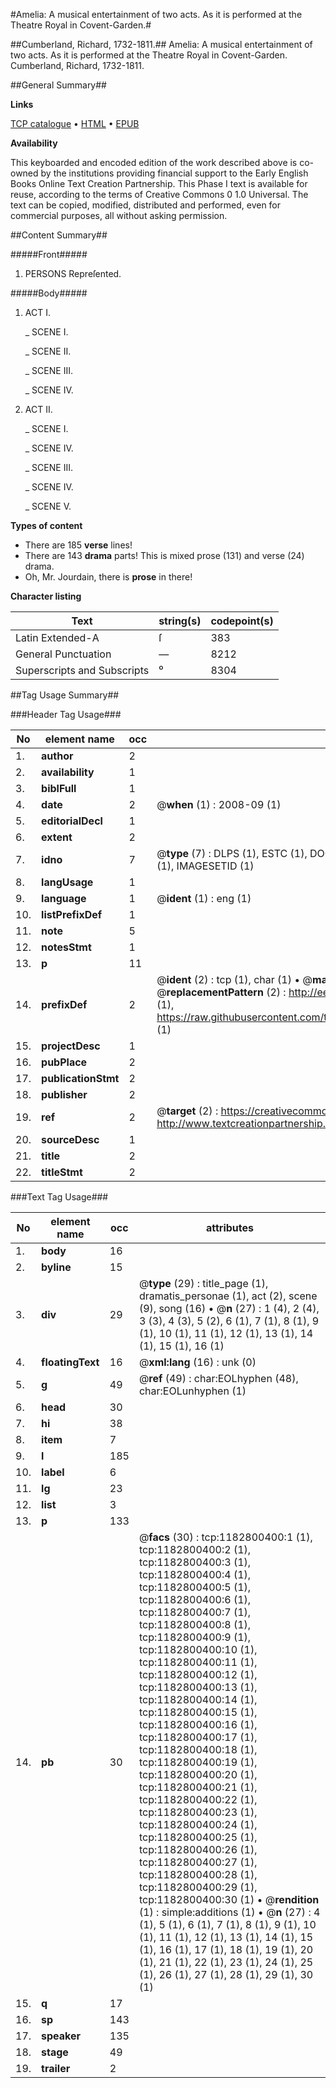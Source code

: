 #Amelia: A musical entertainment of two acts. As it is performed at the Theatre Royal in Covent-Garden.#

##Cumberland, Richard, 1732-1811.##
Amelia: A musical entertainment of two acts. As it is performed at the Theatre Royal in Covent-Garden.
Cumberland, Richard, 1732-1811.

##General Summary##

**Links**

[TCP catalogue](http://www.ota.ox.ac.uk/tcp/)  • 
[HTML](http://tei.it.ox.ac.uk/tcp/Texts-HTML/free/004/004795516.html)  • 
[EPUB](http://tei.it.ox.ac.uk/tcp/Texts-EPUB/free/004/004795516.epub)

**Availability**

This keyboarded and encoded edition of the
	       work described above is co-owned by the institutions
	       providing financial support to the Early English Books
	       Online Text Creation Partnership. This Phase I text is
	       available for reuse, according to the terms of Creative
	       Commons 0 1.0 Universal. The text can be copied,
	       modified, distributed and performed, even for
	       commercial purposes, all without asking permission.


##Content Summary##

#####Front#####

1. PERSONS Repreſented.

#####Body#####

1. ACT I.

    _ SCENE I.

    _ SCENE II.

    _ SCENE III.

    _ SCENE IV.

1. ACT II.

    _ SCENE I.

    _ SCENE IV.

    _ SCENE III.

    _ SCENE IV.

    _ SCENE V.

**Types of content**

  * There are 185 **verse** lines!
  * There are 143 **drama** parts! This is mixed prose (131) and verse (24) drama.
  * Oh, Mr. Jourdain, there is **prose** in there!

**Character listing**


|Text|string(s)|codepoint(s)|
|---|---|---|
|Latin Extended-A|ſ|383|
|General Punctuation|—|8212|
|Superscripts             and Subscripts|⁰|8304|

##Tag Usage Summary##

###Header Tag Usage###

|No|element name|occ|attributes|
|---|---|---|---|
|1.|__author__|2||
|2.|__availability__|1||
|3.|__biblFull__|1||
|4.|__date__|2| @__when__ (1) : 2008-09 (1)|
|5.|__editorialDecl__|1||
|6.|__extent__|2||
|7.|__idno__|7| @__type__ (7) : DLPS (1), ESTC (1), DOCNO (1), TCP (1), GALEDOCNO (1), CONTENTSET (1), IMAGESETID (1)|
|8.|__langUsage__|1||
|9.|__language__|1| @__ident__ (1) : eng (1)|
|10.|__listPrefixDef__|1||
|11.|__note__|5||
|12.|__notesStmt__|1||
|13.|__p__|11||
|14.|__prefixDef__|2| @__ident__ (2) : tcp (1), char (1)  •  @__matchPattern__ (2) : ([0-9\-]+):([0-9IVX]+) (1), (.+) (1)  •  @__replacementPattern__ (2) : http://eebo.chadwyck.com/downloadtiff?vid=$1&page=$2 (1), https://raw.githubusercontent.com/textcreationpartnership/Texts/master/tcpchars.xml#$1 (1)|
|15.|__projectDesc__|1||
|16.|__pubPlace__|2||
|17.|__publicationStmt__|2||
|18.|__publisher__|2||
|19.|__ref__|2| @__target__ (2) : https://creativecommons.org/publicdomain/zero/1.0/ (1), http://www.textcreationpartnership.org/docs/. (1)|
|20.|__sourceDesc__|1||
|21.|__title__|2||
|22.|__titleStmt__|2||


###Text Tag Usage###

|No|element name|occ|attributes|
|---|---|---|---|
|1.|__body__|16||
|2.|__byline__|15||
|3.|__div__|29| @__type__ (29) : title_page (1), dramatis_personae (1), act (2), scene (9), song (16)  •  @__n__ (27) : 1 (4), 2 (4), 3 (3), 4 (3), 5 (2), 6 (1), 7 (1), 8 (1), 9 (1), 10 (1), 11 (1), 12 (1), 13 (1), 14 (1), 15 (1), 16 (1)|
|4.|__floatingText__|16| @__xml:lang__ (16) : unk (0)|
|5.|__g__|49| @__ref__ (49) : char:EOLhyphen (48), char:EOLunhyphen (1)|
|6.|__head__|30||
|7.|__hi__|38||
|8.|__item__|7||
|9.|__l__|185||
|10.|__label__|6||
|11.|__lg__|23||
|12.|__list__|3||
|13.|__p__|133||
|14.|__pb__|30| @__facs__ (30) : tcp:1182800400:1 (1), tcp:1182800400:2 (1), tcp:1182800400:3 (1), tcp:1182800400:4 (1), tcp:1182800400:5 (1), tcp:1182800400:6 (1), tcp:1182800400:7 (1), tcp:1182800400:8 (1), tcp:1182800400:9 (1), tcp:1182800400:10 (1), tcp:1182800400:11 (1), tcp:1182800400:12 (1), tcp:1182800400:13 (1), tcp:1182800400:14 (1), tcp:1182800400:15 (1), tcp:1182800400:16 (1), tcp:1182800400:17 (1), tcp:1182800400:18 (1), tcp:1182800400:19 (1), tcp:1182800400:20 (1), tcp:1182800400:21 (1), tcp:1182800400:22 (1), tcp:1182800400:23 (1), tcp:1182800400:24 (1), tcp:1182800400:25 (1), tcp:1182800400:26 (1), tcp:1182800400:27 (1), tcp:1182800400:28 (1), tcp:1182800400:29 (1), tcp:1182800400:30 (1)  •  @__rendition__ (1) : simple:additions (1)  •  @__n__ (27) : 4 (1), 5 (1), 6 (1), 7 (1), 8 (1), 9 (1), 10 (1), 11 (1), 12 (1), 13 (1), 14 (1), 15 (1), 16 (1), 17 (1), 18 (1), 19 (1), 20 (1), 21 (1), 22 (1), 23 (1), 24 (1), 25 (1), 26 (1), 27 (1), 28 (1), 29 (1), 30 (1)|
|15.|__q__|17||
|16.|__sp__|143||
|17.|__speaker__|135||
|18.|__stage__|49||
|19.|__trailer__|2||

